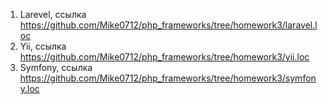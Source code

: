 1. Larevel, ссылка https://github.com/Mike0712/php_frameworks/tree/homework3/laravel.loc
2. Yii, ссылка https://github.com/Mike0712/php_frameworks/tree/homework3/yii.loc
3. Symfony, ссылка https://github.com/Mike0712/php_frameworks/tree/homework3/symfony.loc


